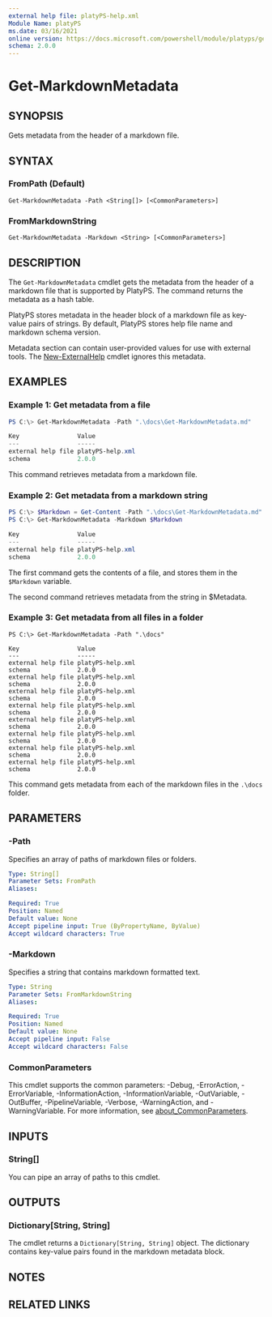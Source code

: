 ```yaml
---
external help file: platyPS-help.xml
Module Name: platyPS
ms.date: 03/16/2021
online version: https://docs.microsoft.com/powershell/module/platyps/get-markdownmetadata?view=ps-modules&wt.mc_id=ps-gethelp
schema: 2.0.0
---
```


# Get-MarkdownMetadata

## SYNOPSIS
Gets metadata from the header of a markdown file.

## SYNTAX

### FromPath (Default)

```
Get-MarkdownMetadata -Path <String[]> [<CommonParameters>]
```

### FromMarkdownString

```
Get-MarkdownMetadata -Markdown <String> [<CommonParameters>]
```

## DESCRIPTION

The `Get-MarkdownMetadata` cmdlet gets the metadata from the header of a markdown file that is
supported by PlatyPS. The command returns the metadata as a hash table.

PlatyPS stores metadata in the header block of a markdown file as key-value pairs of strings. By
default, PlatyPS stores help file name and markdown schema version.

Metadata section can contain user-provided values for use with external tools. The
[New-ExternalHelp](New-ExternalHelp.md) cmdlet ignores this metadata.

## EXAMPLES

### Example 1: Get metadata from a file

```powershell
PS C:\> Get-MarkdownMetadata -Path ".\docs\Get-MarkdownMetadata.md"

Key                Value
---                -----
external help file platyPS-help.xml
schema             2.0.0
```

This command retrieves metadata from a markdown file.

### Example 2: Get metadata from a markdown string

```powershell
PS C:\> $Markdown = Get-Content -Path ".\docs\Get-MarkdownMetadata.md" -Raw
PS C:\> Get-MarkdownMetadata -Markdown $Markdown

Key                Value
---                -----
external help file platyPS-help.xml
schema             2.0.0
```

The first command gets the contents of a file, and stores them in the `$Markdown` variable.

The second command retrieves metadata from the string in $Metadata.

### Example 3: Get metadata from all files in a folder
```
PS C:\> Get-MarkdownMetadata -Path ".\docs"

Key                Value
---                -----
external help file platyPS-help.xml
schema             2.0.0
external help file platyPS-help.xml
schema             2.0.0
external help file platyPS-help.xml
schema             2.0.0
external help file platyPS-help.xml
schema             2.0.0
external help file platyPS-help.xml
schema             2.0.0
external help file platyPS-help.xml
schema             2.0.0
external help file platyPS-help.xml
schema             2.0.0
external help file platyPS-help.xml
schema             2.0.0
```

This command gets metadata from each of the markdown files in the `.\docs` folder.

## PARAMETERS

### -Path

Specifies an array of paths of markdown files or folders.

```yaml
Type: String[]
Parameter Sets: FromPath
Aliases:

Required: True
Position: Named
Default value: None
Accept pipeline input: True (ByPropertyName, ByValue)
Accept wildcard characters: True
```

### -Markdown

Specifies a string that contains markdown formatted text.

```yaml
Type: String
Parameter Sets: FromMarkdownString
Aliases:

Required: True
Position: Named
Default value: None
Accept pipeline input: False
Accept wildcard characters: False
```

### CommonParameters

This cmdlet supports the common parameters: -Debug, -ErrorAction, -ErrorVariable,
-InformationAction, -InformationVariable, -OutVariable, -OutBuffer, -PipelineVariable, -Verbose,
-WarningAction, and -WarningVariable. For more information, see
[about_CommonParameters](http://go.microsoft.com/fwlink/?LinkID=113216).

## INPUTS

### String[]

You can pipe an array of paths to this cmdlet.

## OUTPUTS

### Dictionary[String, String]

The cmdlet returns a `Dictionary[String, String]` object. The dictionary contains key-value pairs
found in the markdown metadata block.

## NOTES

## RELATED LINKS
